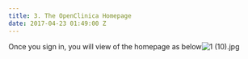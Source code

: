 ```yaml
---
title: 3. The OpenClinica Homepage
date: 2017-04-23 01:49:00 Z
---
```


Once you sign in, you will view of the homepage as below![1 (10).jpg](/uploads/1%20(10).jpg)